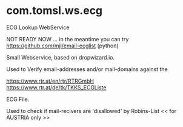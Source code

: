 # com.tomsl.ws.ecg
ECG Lookup WebService

NOT READY NOW ... 
in the meantime you can try 
  https://github.com/mjl/email-ecglist (python)
  

Small Webservice, based on dropwizard.io.

Used to Verify email-addresses and/or mail-domains against the 

https://www.rtr.at/en/rtr/RTRGmbH   
https://www.rtr.at/de/tk/TKKS_ECGListe

ECG File.

Used to check if mail-recivers are 'disallowed' by Robins-List
<< for AUSTRIA only >>


